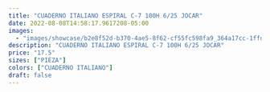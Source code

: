 ```yaml
---
title: "CUADERNO ITALIANO ESPIRAL C-7 100H 6/25 JOCAR"
date: 2022-08-08T14:58:17.9617208-05:00
images:
  - "images/showcase/b2e8f52d-b370-4ae5-8f62-cf55fc598fa9_364a17cc-1ffd-4fee-8252-995f7a2a7b76.webp"
description: "CUADERNO ITALIANO ESPIRAL C-7 100H 6/25 JOCAR"
price: "17.5"
sizes: ["PIEZA"]
colors: ["CUADERNO ITALIANO"]
draft: false
---
```

